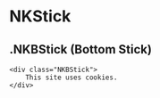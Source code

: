 # NKStick


.NKBStick (Bottom Stick)
----------------------------------------------------------------------------
    <div class="NKBStick">
        This site uses cookies.
    </div>



